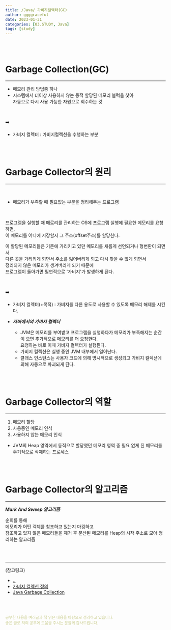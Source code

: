 ```yaml
---
title: /Java/ 가비지컬렉터(GC)
author: ggggraceful
date: 2023-01-31
categories: [03.STUDY, Java]
tags: [study]
---
```


<br/>
<br/>

# Garbage Collection(GC)

---

- 메모리 관리 방법중 하나
- 시스템에서 더이상 사용하지 않는 동적 할당된 메모리 블럭을 찾아  
  자동으로 다시 사용 가능한 자원으로 회수하는 것  

<br/>

➡️
- 가비지 컬렉터 
: 가비지컬렉션을 수행하는 부분

<br/>
<br/>

# Garbage Collector의 원리

---

<br/>

- 메모리가 부족할 때 필요없는 부분을 정리해주는 프로그램

<br/>

프로그램을 실행할 때 메로리를 관리하는 OS에 프로그램 실행에 필요한 메모리를 요청하면,  
이 메모리를 어디에 저장할지 그 주소(offset주소)를 할당한다.  

이 할당된 메모리들은
기존에 가리키고 있던 메모리를 새롭게 선언되거나 형변환이 되면서  
다른 곳을 가리키게 되면서 주소를 잃어버리게 되고 다시 찾을 수 없게 되면서  
정리되지 않은 메모리가 생겨버리게 되기 때문에  
프로그램이 돌아가면 필연적으로 '가비지'가 발생하게 된다.  

<br/>

➡️
- 가비지 컬렉터(+목적)
: 가비지를 다른 용도로 사용할 수 있도록 메모리 해제를 시킨다. 

- ***자바에서의 가비지 컬렉터*** 
  - JVM은 메모리를 부여받고 프로그램을 실행하다가 메모리가 부족해지는 순간이 오면 추가적으로 메모리를 더 요청한다.   
    요청하는 바로 이때 가비지 컬렉터가 실행된다.
  - 가비지 컬렉션은 실행 중인 JVM 내부에서 일어난다.
  - 클래스 인스턴스는 사용자 코드에 의해 명시적으로 생성되고 가비지 컬렉션에 의해 자동으로 파괴되게 된다.


<br/>
<br/>

# Garbage Collector의 역할

---

1. 메모리 할당
2. 사용중인 메모리 인식
3. 사용하지 않는 메모리 인식

- JVM의 Heap 영역에서 
  동적으로 할당했던 메모리 영역 중 필요 없게 된 메모리를  
  주기적으로 삭제하는 프로세스

<br/>
<br/>

# Garbage Collector의 알고리즘

---

***Mark And Sweep 알고리즘***

순회를 통해  
메모리가 어떤 객체를 참조하고 있는지 마킹하고  
참조하고 있지 않은 메모리들을 제거 후
분산된 메모리를 Heap의 시작 주소로 모아 정리하는 알고리즘



<br/>
<br/>

---

(참고링크)

- [..](https://www.itworld.co.kr/news/110837#csidxf2111e6436083a1966b12fbcf29b176)
- [가비지 컬렉션 정의](https://snow-line.tistory.com/86)
- [Java Garbage Collection](https://d2.naver.com/helloworld/1329)

<br/>
<br/>

<span style="font-size: 12px; color:  #cbce91"> 공부한 내용을 여러글과 책 읽은 내용을 바탕으로 정리하고 있습니다.</span>  
<span style="font-size: 12px; color:  #cbce91"> 좋은 글로 저의 공부에 도움을 주시는 분들께 감사드립니다. </span>

<!--

❤️면접예상질문 ❤️

-->
